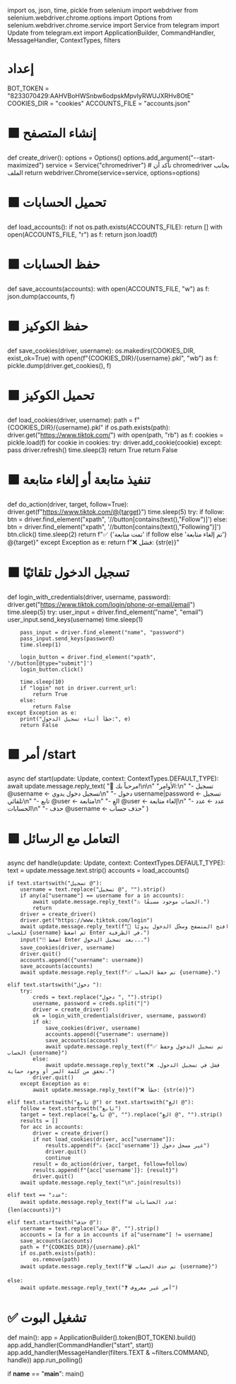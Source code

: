 import os, json, time, pickle
from selenium import webdriver
from selenium.webdriver.chrome.options import Options
from selenium.webdriver.chrome.service import Service
from telegram import Update
from telegram.ext import ApplicationBuilder, CommandHandler, MessageHandler, ContextTypes, filters

# إعداد
BOT_TOKEN = "8233070429:AAHVBoHWSnbw6odpskMpvIyRWUJXRHv8OtE"
COOKIES_DIR = "cookies"
ACCOUNTS_FILE = "accounts.json"

# ⬛ إنشاء المتصفح
def create_driver():
    options = Options()
    options.add_argument("--start-maximized")
    service = Service("chromedriver")  # تأكد أن chromedriver بجانب الملف
    return webdriver.Chrome(service=service, options=options)

# ⬛ تحميل الحسابات
def load_accounts():
    if not os.path.exists(ACCOUNTS_FILE):
        return []
    with open(ACCOUNTS_FILE, "r") as f:
        return json.load(f)

# ⬛ حفظ الحسابات
def save_accounts(accounts):
    with open(ACCOUNTS_FILE, "w") as f:
        json.dump(accounts, f)

# ⬛ حفظ الكوكيز
def save_cookies(driver, username):
    os.makedirs(COOKIES_DIR, exist_ok=True)
    with open(f"{COOKIES_DIR}/{username}.pkl", "wb") as f:
        pickle.dump(driver.get_cookies(), f)

# ⬛ تحميل الكوكيز
def load_cookies(driver, username):
    path = f"{COOKIES_DIR}/{username}.pkl"
    if os.path.exists(path):
        driver.get("https://www.tiktok.com/")
        with open(path, "rb") as f:
            cookies = pickle.load(f)
        for cookie in cookies:
            try:
                driver.add_cookie(cookie)
            except:
                pass
        driver.refresh()
        time.sleep(3)
        return True
    return False

# ⬛ تنفيذ متابعة أو إلغاء متابعة
def do_action(driver, target, follow=True):
    driver.get(f"https://www.tiktok.com/@{target}")
    time.sleep(5)
    try:
        if follow:
            btn = driver.find_element("xpath", '//button[contains(text(),"Follow")]')
        else:
            btn = driver.find_element("xpath", '//button[contains(text(),"Following")]')
        btn.click()
        time.sleep(2)
        return f"✅ {'تمت متابعة' if follow else 'تم إلغاء متابعة'} @{target}"
    except Exception as e:
        return f"❌ فشل: {str(e)}"

# ⬛ تسجيل الدخول تلقائيًا
def login_with_credentials(driver, username, password):
    driver.get("https://www.tiktok.com/login/phone-or-email/email")
    time.sleep(5)
    try:
        user_input = driver.find_element("name", "email")
        user_input.send_keys(username)
        time.sleep(1)

        pass_input = driver.find_element("name", "password")
        pass_input.send_keys(password)
        time.sleep(1)

        login_button = driver.find_element("xpath", '//button[@type="submit"]')
        login_button.click()

        time.sleep(10)
        if "login" not in driver.current_url:
            return True
        else:
            return False
    except Exception as e:
        print("خطأ أثناء تسجيل الدخول:", e)
        return False

# 🟩 أمر /start
async def start(update: Update, context: ContextTypes.DEFAULT_TYPE):
    await update.message.reply_text(
        "🤖 مرحباً بك!\n\n"
        "الأوامر:\n"
        "- تسجيل @username ← تسجيل دخول يدوي\n"
        "- دخول username|password ← تسجيل تلقائي\n"
        "- تابع @user ← متابعة\n"
        "- الغِ @user ← إلغاء متابعة\n"
        "- عدد ← عدد الحسابات\n"
        "- حذف @username ← حذف حساب"
    )

# 🟩 التعامل مع الرسائل
async def handle(update: Update, context: ContextTypes.DEFAULT_TYPE):
    text = update.message.text.strip()
    accounts = load_accounts()

    if text.startswith("تسجيل @"):
        username = text.replace("تسجيل @", "").strip()
        if any(a["username"] == username for a in accounts):
            await update.message.reply_text("⚠️ الحساب موجود مسبقًا.")
            return
        driver = create_driver()
        driver.get("https://www.tiktok.com/login")
        await update.message.reply_text(f"🔐 افتح المتصفح وسجّل الدخول يدويًا للحساب {username} ثم اضغط Enter في الطرفية.")
        input("🖱️ اضغط Enter بعد تسجيل الدخول...")
        save_cookies(driver, username)
        driver.quit()
        accounts.append({"username": username})
        save_accounts(accounts)
        await update.message.reply_text(f"✅ تم حفظ الحساب {username}.")

    elif text.startswith("دخول "):
        try:
            creds = text.replace("دخول ", "").strip()
            username, password = creds.split("|")
            driver = create_driver()
            ok = login_with_credentials(driver, username, password)
            if ok:
                save_cookies(driver, username)
                accounts.append({"username": username})
                save_accounts(accounts)
                await update.message.reply_text(f"✅ تم تسجيل الدخول وحفظ الحساب {username}")
            else:
                await update.message.reply_text("❌ فشل في تسجيل الدخول، تحقق من كلمة السر أو وجود حماية.")
            driver.quit()
        except Exception as e:
            await update.message.reply_text(f"❌ خطأ: {str(e)}")

    elif text.startswith("تابع @") or text.startswith("الغِ @"):
        follow = text.startswith("تابع")
        target = text.replace("تابع @", "").replace("الغِ @", "").strip()
        results = []
        for acc in accounts:
            driver = create_driver()
            if not load_cookies(driver, acc["username"]):
                results.append(f"⚠️ {acc['username']} غير مسجل دخول")
                driver.quit()
                continue
            result = do_action(driver, target, follow=follow)
            results.append(f"{acc['username']}: {result}")
            driver.quit()
        await update.message.reply_text("\n".join(results))

    elif text == "عدد":
        await update.message.reply_text(f"📊 عدد الحسابات: {len(accounts)}")

    elif text.startswith("حذف @"):
        username = text.replace("حذف @", "").strip()
        accounts = [a for a in accounts if a["username"] != username]
        save_accounts(accounts)
        path = f"{COOKIES_DIR}/{username}.pkl"
        if os.path.exists(path):
            os.remove(path)
        await update.message.reply_text(f"🗑️ تم حذف الحساب {username}")

    else:
        await update.message.reply_text("❓ أمر غير معروف")

# ✅ تشغيل البوت
def main():
    app = ApplicationBuilder().token(BOT_TOKEN).build()
    app.add_handler(CommandHandler("start", start))
    app.add_handler(MessageHandler(filters.TEXT & ~filters.COMMAND, handle))
    app.run_polling()

if __name__ == "__main__":
    main()